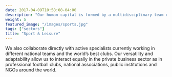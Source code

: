 ```yaml
---
date: 2017-04-09T10:58:08-04:00
description: "Our human capital is formed by a multidisciplinary team of professional sports experts"
weight: 5
featured_image: "/images/sports.jpg"
tags: ["sectors"]
title: "Sport & Leisure"
---
```

We also collaborate directly with active specialists currently working in different national teams and the world’s best clubs. Our versatility and adaptability allow us to interact equally in the private business sector as in professional football clubs, national associations, public institutions and NGOs around the world.





